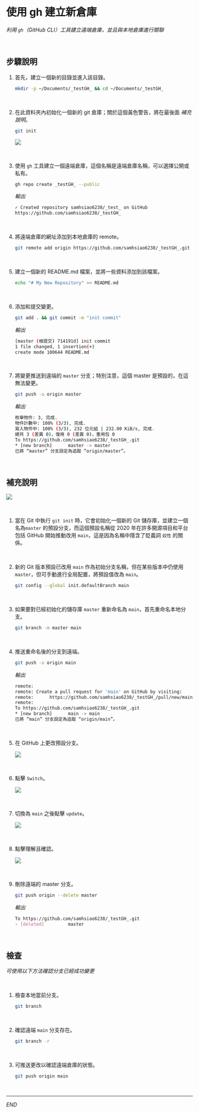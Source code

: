 # 使用 gh 建立新倉庫

_利用 `gh`（GitHub CLI）工具建立遠端倉庫，並且與本地倉庫進行關聯_

<br>



## 步驟說明

1. 首先，建立一個新的目錄並進入該目錄。

    ```bash
    mkdir -p ~/Documents/_testGH_ && cd ~/Documents/_testGH_
    ```

<br>

2. 在此資料夾內初始化一個新的 git 倉庫；關於這個黃色警告，將在最後面 _補充說明_。

    ```bash
    git init
    ```

    ![](images/img_78.png)

<br>

3. 使用 `gh` 工具建立一個遠端倉庫，這個名稱是遠端倉庫名稱，可以選擇公開或私有。

    ```bash
    gh repo create _testGH_ --public
    ```

    _輸出_

    ```bash
    ✓ Created repository samhsiao6238/_test_ on GitHub
    https://github.com/samhsiao6238/_testGH_
    ```

<br>

4. 將遠端倉庫的網址添加到本地倉庫的 remote。

    ```bash
    git remote add origin https://github.com/samhsiao6238/_testGH_.git
    ```

<br>

5. 建立一個新的 README.md 檔案，並將一些資料添加到該檔案。

    ```bash
    echo "# My New Repository" >> README.md
    ```

<br>

6. 添加和提交變更。

    ```bash
    git add . && git commit -m "init commit"
    ```

    _輸出_

    ```bash
    [master (根提交) 714191d] init commit
    1 file changed, 1 insertion(+)
    create mode 100644 README.md
    ```

<br>

7. 將變更推送到遠端的 `master` 分支；特別注意，這個 master 是預設的，在這無法變更。

    ```bash
    git push -u origin master
    ```

    _輸出_

    ```bash
    枚舉物件: 3, 完成.
    物件計數中: 100% (3/3), 完成.
    寫入物件中: 100% (3/3), 232 位元組 | 232.00 KiB/s, 完成.
    總共 3 (差異 0)，復用 0 (差異 0)，重用包 0
    To https://github.com/samhsiao6238/_testGH_.git
    * [new branch]      master -> master
    已將 “master” 分支設定為追蹤 “origin/master”。
    ```

<br>

## 補充說明

![](images/img_78.png)

<br>

1. 當在 Git 中執行 `git init` 時，它會初始化一個新的 Git 儲存庫，並建立一個名為`master` 的預設分支，而這個預設名稱從 2020 年在許多開源項目和平台包括 GitHub 開始推動改用 `main`，這是因為名稱中隱含了貶義詞 `奴性` 的關係。

<br>

2. 新的 Git 版本預設已改用 `main` 作為初始分支名稱，但在某些版本中仍使用 `master`，但可手動進行全局配置，將預設值改為 `main`。

    ```bash
    git config --global init.defaultBranch main
    ```

<br>

3. 如果要對已經初始化的儲存庫 `master` 重新命名為 `main`，首先重命名本地分支。

    ```bash
    git branch -m master main
    ```

<br>

4. 推送重命名後的分支到遠端。 

    ```bash
    git push -u origin main
    ```

    _輸出_

    ```bash
    remote: 
    remote: Create a pull request for 'main' on GitHub by visiting:
    remote:      https://github.com/samhsiao6238/_testGH_/pull/new/main
    remote: 
    To https://github.com/samhsiao6238/_testGH_.git
    * [new branch]      main -> main
    已將 “main” 分支設定為追蹤 “origin/main”。
    ```

<br>

5. 在 GitHub 上更改預設分支。

    ![](images/img_79.png)

<br>

6. 點擊 `Switch`。

    ![](images/img_80.png)

<br>

7. 切換為 `main` 之後點擊 `update`。

    ![](images/img_81.png)

<br>

8. 點擊理解且確認。

    ![](images/img_82.png)

<br>

9. 刪除遠端的 master 分支。

    ```bash
    git push origin --delete master
    ```

    _輸出_

    ```bash
    To https://github.com/samhsiao6238/_testGH_.git
    - [deleted]         master
    ```

<br>

## 檢查

_可使用以下方法確認分支已經成功變更_

<br>

1. 檢查本地當前分支。

    ```bash
    git branch
    ```

<br>

2. 確認遠端 `main` 分支存在。

    ```bash
    git branch -r
    ```

<br>

3. 可推送更改以確認遠端倉庫的狀態。

    ```bash
    git push origin main
    ```

<br>

___

_END_